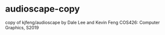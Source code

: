 # audioscape-copy
copy of kjfeng/audioscape
by Dale Lee and Kevin Feng
COS426: Computer Graphics, S2019
